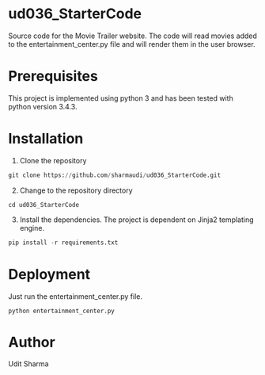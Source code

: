 # ud036_StarterCode
Source code for the Movie Trailer website. The code will read movies added to the entertainment_center.py file and will render them in the user browser.

# Prerequisites
This project is implemented using python 3 and has been tested with python version 3.4.3.  

# Installation
1. Clone the repository
```python
git clone https://github.com/sharmaudi/ud036_StarterCode.git
```

2. Change to the repository directory 
```
cd ud036_StarterCode
``` 

3. Install the dependencies. The project is dependent on Jinja2 templating engine.
```python 
pip install -r requirements.txt
```

# Deployment
Just run the entertainment_center.py file.
```
python entertainment_center.py
```

# Author
Udit Sharma
